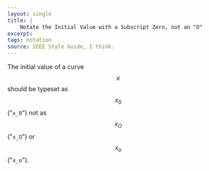 ```yaml
---
layout: single
title: |
    Notate the Initial Value with a Subscript Zero, not an "O" 
excerpt: 
tags: notation
source: IEEE Style Guide, I think.
---
```


The initial value of a curve $$x$$ should be typeset as $$x_0$$ ("`x_0`") not as $$x_O$$ ("`x_O`") or $$x_o$$ ("`x_o`").